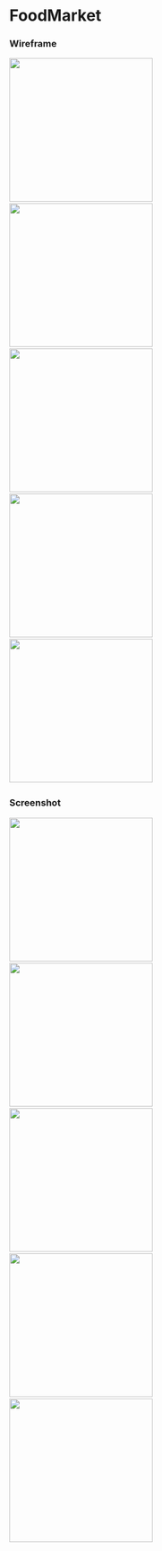 # FoodMarket

### Wireframe
<img src="wireframe/Home.png" width=256 />&nbsp;
<img src="wireframe/Home%20Meals.png" width=256 />&nbsp;
<img src="wireframe/Home%20Details.png" width=256 />&nbsp;
<img src="wireframe/Favorite.png" width=256 />&nbsp;
<img src="wireframe/About%20Me.png" width=256 />&nbsp;

### Screenshot
<img src="screenshot/preview1.png" width=256 />&nbsp;
<img src="screenshot/preview2.png" width=256 />&nbsp;
<img src="screenshot/preview3.png" width=256 />&nbsp;
<img src="screenshot/preview4.png" width=256 />&nbsp;
<img src="screenshot/preview5.png" width=256 />&nbsp;
